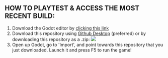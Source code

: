 ## HOW TO PLAYTEST & ACCESS THE MOST RECENT BUILD:
1. Download the Godot editor by [clicking this link](https://github.com/godotengine/godot/releases/download/4.2.1-stable/Godot_v4.2.1-stable_win64.exe.zip)
2. Download this repository using [Github Desktop](github.com) (preferred) or by downloading this repository as a .zip: ![](https://github.com/fractalcounty/NGStreet/blob/main/docs/download.png)
3. Open up Godot, go to 'Import', and point towards this repository that you just downloaded. Launch it and press F5 to run the game!

